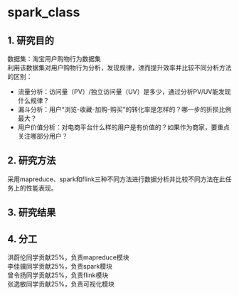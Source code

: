 # spark_class
## 1. 研究目的
数据集：淘宝用户购物行为数据集  
利用该数据集对用户购物行为分析，发现规律，进而提升效率并比较不同分析方法的区别：
* 流量分析：访问量（PV）/独立访问量（UV）是多少，通过分析PV/UV能发现什么规律？
* 漏斗分析：用户“浏览-收藏-加购-购买”的转化率是怎样的？哪一步的折损比例最大？
* 用户价值分析：对电商平台什么样的用户是有价值的？如果作为商家，要重点关注哪部分用户？
## 2. 研究方法
采用mapreduce、spark和flink三种不同方法进行数据分析并比较不同方法在此任务上的性能表现。
## 3. 研究结果

## 4. 分工
洪蔚伦同学贡献25%，负责mapreduce模块  
李佳骥同学贡献25%，负责spark模块  
曾令扬同学贡献25%，负责flink模块  
张逸敏同学贡献25%，负责可视化模块
